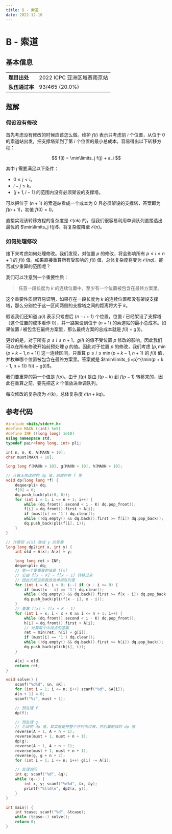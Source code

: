 ```yaml
---
title: B - 索道
date: 2022-12-16
---
```


# B - 索道

## 基本信息

<table>
<tr>
<td><b>题目出处</b></td><td>2022 ICPC 亚洲区域赛南京站</td>
</tr>
<tr>
<td><b>队伍通过率</b></td><td>93/465 (20.0%)</td>
</tr>
</table>

## 题解

### 假设没有修改

首先考虑没有修改的时候应该怎么做。维护 $f(i)$ 表示只考虑前 $i$ 个位置，从位于 $0$ 的索道站出发，把支撑塔架到了第 $i$ 个位置的最小总成本。容易得出以下转移方程：

$$
f(i) = \min\limits_j f(j) + a_i
$$

其中 $j$ 需要满足以下条件：

* $0 \le j < i$。
* $i - j \le k$。
* $[j + 1, i - 1]$ 的范围内没有必须架设的支撑塔。

可以把位于 $(n + 1)$ 的索道站看成一个成本为 $0$ 且必须架设的支撑塔，答案即为 $f(n + 1)$，初值 $f(0) = 0$。

直接实现该转移方程的复杂度是 $\mathcal{O}(nk)$ 的，但我们很容易利用单调队列直接选出最优的 $\min\limits_j f(j)$，将复杂度降至 $\mathcal{O}(n)$。

### 如何处理修改

接下来考虑如何处理修改。我们发现，对位置 $p$ 的修改，将会影响所有 $p \le i \le n + 1$ 的 $f(i)$ 值。如果直接重算所有受影响的 $f(i)$ 值，总体复杂度将变为 $\mathcal{O}(nq)$。能否减少重算的范围呢？

我们可以注意到一个重要性质：

> 任意一段长度为 $k$ 的连续位置中，至少有一个位置被包含在最终方案里。

这个重要性质很容易证明，如果存在一段长度为 $k$ 的连续位置都没有架设支撑塔，那么分别位于这一区间两侧的支撑塔之间的距离将大于 $k$。

假设我们还知道 $g(i)$ 表示只考虑后 $(n - i + 1)$ 个位置，位置 $i$ 已经架设了支撑塔（这个位置的成本看作 $0$），并一路架设到位于 $(n + 1)$ 的索道站的最小总成本。如果位置 $i$ 被包含在最终方案里，那么最终方案的总成本就是 $f(i) + g(i)$。

更妙的是，对于所有 $p \le i \le n + 1$，$g(i)$ 的值不受位置 $p$ 修改的影响，因此我们可以在所有修改开始前预处理 $g$ 的值。因此对于位置 $p$ 的修改，我们考虑 $[p, \min(p + k - 1, n + 1)]$ 这一连续区间，只重算 $p \le i \le \min(p + k - 1, n + 1)$ 的 $f(i)$ 值，并枚举哪个位置被包含在最终方案里。答案就是 $\min\limits_{i=p}^{\min(p + k - 1, n + 1)} f(i) + g(i)$。

我们要重算的第一个值是 $f(p)$。由于 $f(p)$ 是由 $f(p - k)$ 到 $f(p - 1)$ 转移来的，因此在重算之前，要先把这 $k$ 个值放进单调队列。

每次修改的复杂度为 $\mathcal{O}(k)$，总体复杂度 $\mathcal{O}(n + kq)$。

## 参考代码

```c++ linenums="1"
#include <bits/stdc++.h>
#define MAXN ((int) 5e5)
#define INF ((long long) 1e18)
using namespace std;
typedef pair<long long, int> pli;

int n, m, K, A[MAXN + 10];
char must[MAXN + 10];

long long f[MAXN + 10], g[MAXN + 10], h[MAXN + 10];

// 计算无修改时的 dp 值，结果存在 f 里
void dp(long long *f) {
    deque<pli> dq;
    f[0] = 0;
    dq.push_back(pli(0, 0));
    for (int i = 1; i <= n + 1; i++) {
        while (dq.front().second < i - K) dq.pop_front();
        f[i] = dq.front().first + A[i];
        if (must[i] == '1') dq.clear();
        while (!dq.empty() && dq.back().first >= f[i]) dq.pop_back();
        dq.push_back(pli(f[i], i));
    }
}

// 计算把 a[x] 改成 y 的答案
long long dp2(int x, int y) {
    int old = A[x]; A[x] = y;

    long long ret = INF;
    deque<pli> dq;
    // 第一个要重算的值是 f[x]
    // 它由 f[x - K] ~ f[x - 1] 转移过来
    // 因此先把这些数放进单调队列里
    for (int i = K; i > 0; i--) if (x - i >= 0) {
        if (must[x - i] == '1') dq.clear();
        while (!dq.empty() && dq.back().first >= f[x - i]) dq.pop_back();
        dq.push_back(pli(f[x - i], x - i));
    }
    // 重算 f[x] ~ f[x + K - 1]
    for (int i = x; i < x + K && i <= n + 1; i++) {
        while (dq.front().second < i - K) dq.pop_front();
        h[i] = dq.front().first + A[i];
        // 计算每个中间点的答案
        ret = min(ret, h[i] + g[i]);
        if (must[i] == '1') dq.clear();
        while (!dq.empty() && dq.back().first >= h[i]) dq.pop_back();
        dq.push_back(pli(h[i], i));
    }

    A[x] = old;
    return ret;
}

void solve() {
    scanf("%d%d", &n, &K);
    for (int i = 1; i <= n; i++) scanf("%d", &A[i]);
    A[n + 1] = 0;
    scanf("%s", must + 1);

    // 预处理 f
    dp(f);

    // 预处理 g
    // 后缀的 dp 值，其实就是把整个序列倒过来，然后算前缀的 dp 值
    reverse(A + 1, A + n + 1);
    reverse(must + 1, must + n + 1);
    dp(g);
    reverse(A + 1, A + n + 1);
    reverse(must + 1, must + n + 1);
    reverse(g, g + n + 2);
    for (int i = 1; i <= n; i++) g[i] -= A[i];

    // 处理询问
    int q; scanf("%d", &q);
    while (q--) {
        int x, y; scanf("%d%d", &x, &y);
        printf("%lld\n", dp2(x, y));
    }
}

int main() {
    int tcase; scanf("%d", &tcase);
    while (tcase--) solve();
    return 0;
}
```
